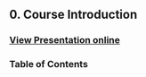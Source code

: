 ## 0. Course Introduction
### [View Presentation online](https://rawgit.com/TelerikAcademy/Web-Services-and-Cloud/master/0.%20Course-Introduction/slides/index.htm)
### Table of Contents
